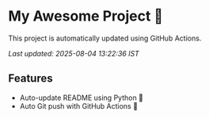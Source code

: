 # My Awesome Project 🚀

This project is automatically updated using GitHub Actions.

_Last updated: 2025-08-04 13:22:36 IST_

## Features
- Auto-update README using Python 🐍
- Auto Git push with GitHub Actions 🤖
